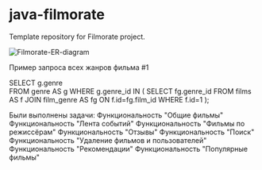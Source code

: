 # java-filmorate
Template repository for Filmorate project.

![Filmorate-ER-diagram](https://github.com/MatveyStrakhov/java-filmorate/assets/126389529/40bb7e08-6582-42d4-ba00-edede878ae10)


Пример запроса всех жанров фильма #1

SELECT g.genre  
FROM genre AS g
WHERE g.genre_id IN (
SELECT fg.genre_id
FROM films AS f
JOIN film_genre AS fg ON f.id=fg.film_id
WHERE f.id=1 );

Были выполнены задачи:
Функциональность "Общие фильмы"
Функциональность "Лента событий"
Функциональность "Фильмы по режиссёрам"
Функциональность "Отзывы"
Функциональность "Поиск"
Функциональность "Удаление фильмов и пользователей"
Функциональность "Рекомендации"
Функциональность "Популярные фильмы"
